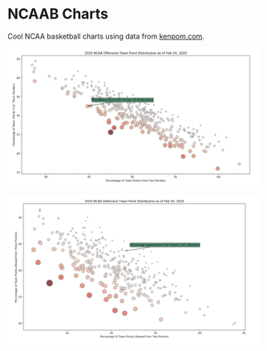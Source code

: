 # NCAAB Charts

Cool NCAA basketball charts using data from [kenpom.com](https://kenpom.com/).

![Screenshot](Offense.png)

![Screenshot](Defense.png)